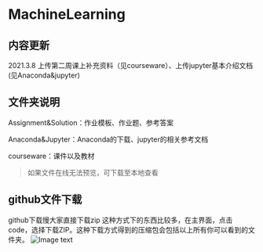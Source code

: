 # MachineLearning
## 内容更新
2021.3.8 上传第二周课上补充资料（见courseware）、上传jupyter基本介绍文档(见Anaconda&jupyter)

## 文件夹说明
Assignment&Solution：作业模板、作业题、参考答案

Anaconda&Jupyter：Anaconda的下载、jupyter的相关参考文档

courseware：课件以及教材

>如果文件在线无法预览，可下载至本地查看
>
## github文件下载
github下载慢大家直接下载zip
这种方式下的东西比较多，在主界面，点击code，选择下载ZIP。这种下载方式得到的压缩包会包括以上所有你可以看到的文件夹。
![Image text](https://github.com/ruc-nonpara-statistic/MachineLearning/blob/main/pic/no6.png)
